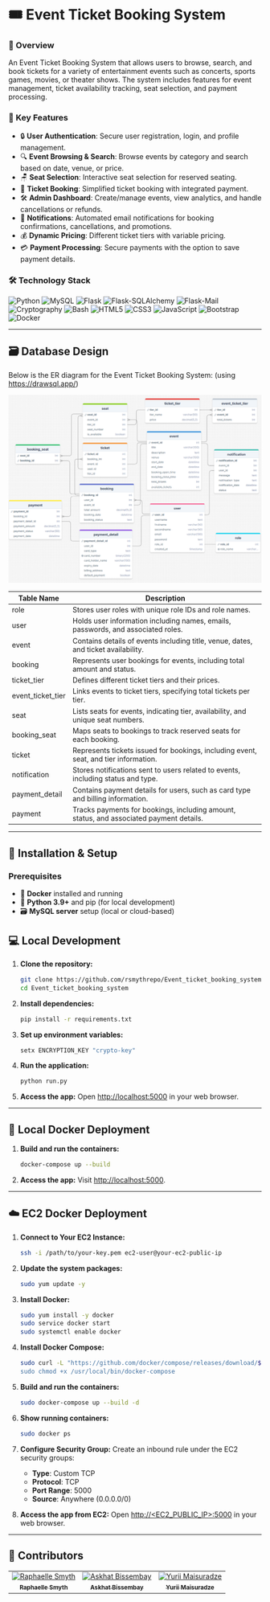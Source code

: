 # 🎟️ Event Ticket Booking System

### 📝 Overview
An Event Ticket Booking System that allows users to browse, search, and book tickets for a variety of entertainment events such as concerts, sports games, movies, or theater shows. The system includes features for event management, ticket availability tracking, seat selection, and payment processing.

### 🌟 Key Features
- 🔒 **User Authentication**: Secure user registration, login, and profile management.
- 🔍 **Event Browsing & Search**: Browse events by category and search based on date, venue, or price.
- 🪑 **Seat Selection**: Interactive seat selection for reserved seating.
- 🎫 **Ticket Booking**: Simplified ticket booking with integrated payment.
- 🛠️ **Admin Dashboard**: Create/manage events, view analytics, and handle cancellations or refunds.
- 📧 **Notifications**: Automated email notifications for booking confirmations, cancellations, and promotions.
- 💰 **Dynamic Pricing**: Different ticket tiers with variable pricing.
- 💳 **Payment Processing**: Secure payments with the option to save payment details.

### 🛠️ Technology Stack
![Python](https://img.shields.io/badge/Python-3776AB?style=for-the-badge&logo=python&logoColor=white)
![MySQL](https://img.shields.io/badge/MySQL-4479A1?style=for-the-badge&logo=mysql&logoColor=white)
![Flask](https://img.shields.io/badge/Flask-000000?style=for-the-badge&logo=flask&logoColor=white)
![Flask-SQLAlchemy](https://img.shields.io/badge/Flask--SQLAlchemy-DA291C?style=for-the-badge&logo=python&logoColor=white)
![Flask-Mail](https://img.shields.io/badge/Flask--Mail-000000?style=for-the-badge&logo=flask&logoColor=white)
![Cryptography](https://img.shields.io/badge/Cryptography-6A5ACD?style=for-the-badge&logo=python&logoColor=white)
![Bash](https://img.shields.io/badge/Bash-4EAA25?style=for-the-badge&logo=gnu-bash&logoColor=white)
![HTML5](https://img.shields.io/badge/HTML5-E34F26?style=for-the-badge&logo=html5&logoColor=white)
![CSS3](https://img.shields.io/badge/CSS3-1572B6?style=for-the-badge&logo=css3&logoColor=white)
![JavaScript](https://img.shields.io/badge/JavaScript-F7DF1E?style=for-the-badge&logo=javascript&logoColor=black)
![Bootstrap](https://img.shields.io/badge/Bootstrap-7952B3?style=for-the-badge&logo=bootstrap&logoColor=white)
![Docker](https://img.shields.io/badge/Docker-2496ED?style=for-the-badge&logo=docker&logoColor=white)

---

## 🗃️ Database Design
Below is the ER diagram for the Event Ticket Booking System: (using https://drawsql.app/)

![ER Diagram](database_setup/ER_Diagram.png)

| Table Name        | Description                                                                                     |
|-------------------|-------------------------------------------------------------------------------------------------|
| role              | Stores user roles with unique role IDs and role names.                                          |
| user              | Holds user information including names, emails, passwords, and associated roles.                |
| event             | Contains details of events including title, venue, dates, and ticket availability.              |
| booking           | Represents user bookings for events, including total amount and status.                         |
| ticket_tier       | Defines different ticket tiers and their prices.                                                |
| event_ticket_tier | Links events to ticket tiers, specifying total tickets per tier.                                |
| seat              | Lists seats for events, indicating tier, availability, and unique seat numbers.                 |
| booking_seat      | Maps seats to bookings to track reserved seats for each booking.                                |
| ticket            | Represents tickets issued for bookings, including event, seat, and tier information.            |
| notification      | Stores notifications sent to users related to events, including status and type.                |
| payment_detail    | Contains payment details for users, such as card type and billing information.                  |
| payment           | Tracks payments for bookings, including amount, status, and associated payment details.         |

---

## 🚀 Installation & Setup
### Prerequisites
- 🐋 **Docker** installed and running
- 🐍 **Python 3.9+** and pip (for local development)
- 🗃️ **MySQL server** setup (local or cloud-based)

## 💻 Local Development

1. **Clone the repository:**
   ```bash
   git clone https://github.com/rsmythrepo/Event_ticket_booking_system.git
   cd Event_ticket_booking_system
   ```

2. **Install dependencies:**
   ```bash
   pip install -r requirements.txt
   ```

3. **Set up environment variables:**
   ```bash
   setx ENCRYPTION_KEY "crypto-key"
   ```

4. **Run the application:**
   ```bash
   python run.py
   ```

5. **Access the app:**
   Open [http://localhost:5000](http://localhost:5000) in your web browser.

---

## 🐳 Local Docker Deployment

1. **Build and run the containers:**
   ```bash
   docker-compose up --build
   ```

2. **Access the app:**
   Visit [http://localhost:5000](http://localhost:5000).

---

## ☁️ EC2 Docker Deployment

1. **Connect to Your EC2 Instance:**
   ```bash
   ssh -i /path/to/your-key.pem ec2-user@your-ec2-public-ip
   ```

2. **Update the system packages:**
   ```bash
   sudo yum update -y
   ```

3. **Install Docker:**
   ```bash
   sudo yum install -y docker
   sudo service docker start
   sudo systemctl enable docker
   ```

4. **Install Docker Compose:**
   ```bash
   sudo curl -L "https://github.com/docker/compose/releases/download/$(curl -s https://api.github.com/repos/docker/compose/releases/latest | grep -Po '"tag_name": "\K[0-9.]+')" /docker-compose-$(uname -s)-$(uname -m)" -o /usr/local/bin/docker-compose
   sudo chmod +x /usr/local/bin/docker-compose
   ```

5. **Build and run the containers:**
   ```bash
   sudo docker-compose up --build -d
   ```

6. **Show running containers:**
   ```bash
   sudo docker ps
   ```

7. **Configure Security Group:**
   Create an inbound rule under the EC2 security groups:
   - **Type**: Custom TCP
   - **Protocol**: TCP
   - **Port Range**: 5000
   - **Source**: Anywhere (0.0.0.0/0)

8. **Access the app from EC2:**
   Open [http://<EC2_PUBLIC_IP>:5000](http://<EC2_PUBLIC_IP>:5000) in your web browser.

---

## 🤝 Contributors
<table>
  <tr>
    <td align="center">
      <a href="https://github.com/rsmythrepo">
        <img src="https://github.com/rsmythrepo.png" width="100px;" alt="Raphaelle Smyth"/><br />
        <sub><b>Raphaelle Smyth</b></sub>
    </td>
    <td align="center">
      <a href="https://github.com/AskhatBissembay">
        <img src="https://github.com/AskhatBissembay.png" width="100px;" alt="Askhat Bissembay"/><br />
        <sub><b>Askhat Bissembay</b></sub>
    </td>
    <td align="center">
      <a href="https://github.com/Vikiyuk">
        <img src="https://github.com/Vikiyuk.png" width="100px;" alt="Yurii Maisuradze"/><br />
        <sub><b>Yurii Maisuradze</b></sub>
    </td>
  </tr>
</table>














  





